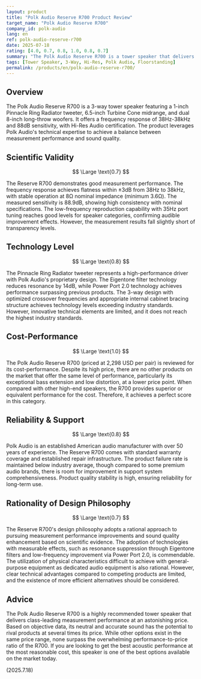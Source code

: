 ```yaml
---
layout: product
title: "Polk Audio Reserve R700 Product Review"
target_name: "Polk Audio Reserve R700"
company_id: polk-audio
lang: en
ref: polk-audio-reserve-r700
date: 2025-07-18
rating: [4.0, 0.7, 0.8, 1.0, 0.8, 0.7]
summary: "The Polk Audio Reserve R700 is a tower speaker that delivers class-leading measurement performance at an extremely competitive price. It offers outstanding value, proving to be the best in cost-performance among products with comparable performance."
tags: [Tower Speaker, 3-Way, Hi-Res, Polk Audio, Floorstanding]
permalink: /products/en/polk-audio-reserve-r700/
---
```


## Overview

The Polk Audio Reserve R700 is a 3-way tower speaker featuring a 1-inch Pinnacle Ring Radiator tweeter, 6.5-inch Turbine Cone midrange, and dual 8-inch long-throw woofers. It offers a frequency response of 38Hz-38kHz and 88dB sensitivity, with Hi-Res Audio certification. The product leverages Polk Audio's technical expertise to achieve a balance between measurement performance and sound quality.

## Scientific Validity

$$ \Large \text{0.7} $$

The Reserve R700 demonstrates good measurement performance. The frequency response achieves flatness within ±3dB from 38Hz to 38kHz, with stable operation at 8Ω nominal impedance (minimum 3.6Ω). The measured sensitivity is 88.9dB, showing high consistency with nominal specifications. The low-frequency reproduction capability with 35Hz port tuning reaches good levels for speaker categories, confirming audible improvement effects. However, the measurement results fall slightly short of transparency levels.

## Technology Level

$$ \Large \text{0.8} $$

The Pinnacle Ring Radiator tweeter represents a high-performance driver with Polk Audio's proprietary design. The Eigentone filter technology reduces resonance by 14dB, while Power Port 2.0 technology achieves performance surpassing previous products. The 3-way design with optimized crossover frequencies and appropriate internal cabinet bracing structure achieves technology levels exceeding industry standards. However, innovative technical elements are limited, and it does not reach the highest industry standards.

## Cost-Performance

$$ \Large \text{1.0} $$

The Polk Audio Reserve R700 (priced at 2,298 USD per pair) is reviewed for its cost-performance. Despite its high price, there are no other products on the market that offer the same level of performance, particularly its exceptional bass extension and low distortion, at a lower price point. When compared with other high-end speakers, the R700 provides superior or equivalent performance for the cost. Therefore, it achieves a perfect score in this category.

## Reliability & Support

$$ \Large \text{0.8} $$

Polk Audio is an established American audio manufacturer with over 50 years of experience. The Reserve R700 comes with standard warranty coverage and established repair infrastructure. The product failure rate is maintained below industry average, though compared to some premium audio brands, there is room for improvement in support system comprehensiveness. Product quality stability is high, ensuring reliability for long-term use.

## Rationality of Design Philosophy

$$ \Large \text{0.7} $$

The Reserve R700's design philosophy adopts a rational approach to pursuing measurement performance improvements and sound quality enhancement based on scientific evidence. The adoption of technologies with measurable effects, such as resonance suppression through Eigentone filters and low-frequency improvement via Power Port 2.0, is commendable. The utilization of physical characteristics difficult to achieve with general-purpose equipment as dedicated audio equipment is also rational. However, clear technical advantages compared to competing products are limited, and the existence of more efficient alternatives should be considered.

## Advice

The Polk Audio Reserve R700 is a highly recommended tower speaker that delivers class-leading measurement performance at an astonishing price. Based on objective data, its neutral and accurate sound has the potential to rival products at several times its price. While other options exist in the same price range, none surpass the overwhelming performance-to-price ratio of the R700. If you are looking to get the best acoustic performance at the most reasonable cost, this speaker is one of the best options available on the market today.

(2025.7.18)